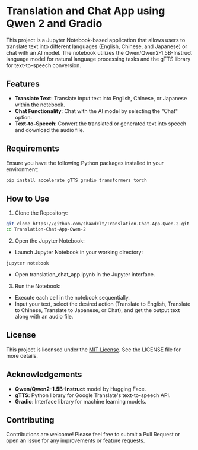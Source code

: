 # Translation and Chat App using Qwen 2 and Gradio
This project is a Jupyter Notebook-based application that allows users to translate text into different languages (English, Chinese, and Japanese) or chat with an AI model. The notebook utilizes the Qwen/Qwen2-1.5B-Instruct language model for natural language processing tasks and the gTTS library for text-to-speech conversion.

## Features
- **Translate Text**: Translate input text into English, Chinese, or Japanese within the notebook.
- **Chat Functionality**: Chat with the AI model by selecting the "Chat" option.
- **Text-to-Speech**: Convert the translated or generated text into speech and download the audio file.

## Requirements
Ensure you have the following Python packages installed in your environment:

```bash
pip install accelerate gTTS gradio transformers torch
```

## How to Use
1. Clone the Repository:

```bash
git clone https://github.com/shaadclt/Translation-Chat-App-Qwen-2.git
cd Translation-Chat-App-Qwen-2
```

2. Open the Jupyter Notebook:

- Launch Jupyter Notebook in your working directory:
```bash
jupyter notebook
```
- Open translation_chat_app.ipynb in the Jupyter interface.

3. Run the Notebook:
- Execute each cell in the notebook sequentially.
- Input your text, select the desired action (Translate to English, Translate to Chinese, Translate to Japanese, or Chat), and get the output text along with an audio file.

## License
This project is licensed under the [MIT License](License.txt). See the LICENSE file for more details.

## Acknowledgements
- **Qwen/Qwen2-1.5B-Instruct** model by Hugging Face.
- **gTTS**: Python library for Google Translate's text-to-speech API.
- **Gradio**: Interface library for machine learning models.
  
## Contributing
Contributions are welcome! Please feel free to submit a Pull Request or open an Issue for any improvements or feature requests.

